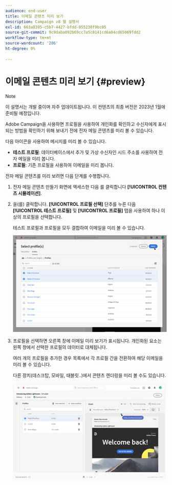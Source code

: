 ```yaml
---
audience: end-user
title: 이메일 콘텐츠 미리 보기
description: Campaign v8 웹 설명서
exl-id: 663a8395-c5b7-4427-bfdd-055230f9bc05
source-git-commit: 9c9daba092b69cc7a5c8141cd6a04cd65069fdd2
workflow-type: tm+mt
source-wordcount: '206'
ht-degree: 0%

---
```


# 이메일 콘텐츠 미리 보기 {#preview}

>[!NOTE]
>
>이 설명서는 개발 중이며 자주 업데이트됩니다. 이 컨텐츠의 최종 버전은 2023년 1월에 준비될 예정입니다.

Adobe Campaign을 사용하면 프로필을 사용하여 개인화를 확인하고 수신자에게 표시되는 방법을 확인하기 위해 보내기 전에 전자 메일 콘텐츠를 미리 볼 수 있습니다.

다음 아이콘을 사용하여 메시지를 미리 볼 수 있습니다.

* **테스트 프로필**: 데이터베이스에서 추가 및 가상 수신자인 시드 주소를 사용하여 전자 메일을 미리 봅니다.
* **프로필**: 기존 프로필을 사용하여 이메일을 미리 봅니다.

전자 메일 콘텐츠를 미리 보려면 다음 단계를 수행합니다.

1. 전자 메일 콘텐츠 만들기 화면에 액세스한 다음 를 클릭합니다 **[!UICONTROL 컨텐츠 시뮬레이션]**.

1. 을(를) 클릭합니다. **[!UICONTROL 프로필 선택]** 단추를 누른 다음 **[!UICONTROL 테스트 프로필]** 및 **[!UICONTROL 프로필]** 탭을 사용하여 하나 이상의 프로필을 선택합니다.

   테스트 프로필과 프로필을 모두 결합하여 이메일을 미리 볼 수 있습니다.

   ![](assets/preview-profile.png)

1. 프로필을 선택하면 오른쪽 창에 이메일 미리 보기가 표시됩니다. 개인화된 요소는 왼쪽 창에서 선택한 프로필의 데이터로 대체됩니다.

   여러 개의 프로필을 추가한 경우 목록에서 각 프로필 간을 전환하여 해당 이메일을 미리 볼 수 있습니다.

   다른 장치(데스크탑, 모바일, 태블릿..)에서 콘텐츠 렌더링을 미리 볼 수도 있습니다.

   ![](assets/preview.png)
